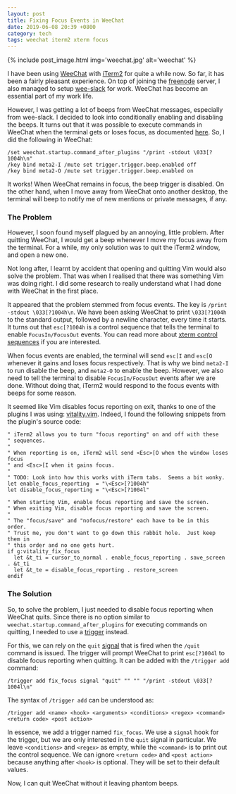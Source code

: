 ```yaml
---
layout: post
title: Fixing Focus Events in WeeChat
date: 2019-06-08 20:39 +0800
category: tech
tags: weechat iterm2 xterm focus
---
```


{% include post_image.html
    img='weechat.jpg'
    alt='weechat' %}

I have been using [WeeChat][weechat] with [iTerm2][iterm2] for quite
a while now. So far, it has been a fairly pleasant experience. On top
of joining the [freenode][freenode] server, I also managed to setup
[wee-slack][wee-slack] for work. WeeChat has become an essential part of
my work life.

However, I was getting a lot of beeps from WeeChat messages, especially
from wee-slack. I decided to look into conditionally enabling and
disabling the beeps. It turns out that it was possible to execute
commands in WeeChat when the terminal gets or loses focus, as documented
[here][weechat-focus]. So, I did the following in WeeChat:

```
/set weechat.startup.command_after_plugins "/print -stdout \033[?1004h\n"
/key bind meta2-I /mute set trigger.trigger.beep.enabled off
/key bind meta2-O /mute set trigger.trigger.beep.enabled on
```

It works! When WeeChat remains in focus, the beep trigger is disabled.
On the other hand, when I move away from WeeChat onto another desktop,
the terminal will beep to notify me of new mentions or private messages,
if any.

### The Problem

However, I soon found myself plagued by an annoying, little problem.
After quitting WeeChat, I would get a beep whenever I move my focus away
from the terminal. For a while, my only solution was to quit the iTerm2
window, and open a new one.

Not long after, I learnt by accident that opening and quitting Vim
would also solve the problem. That was when I realised that there was
something Vim was doing right. I did some research to really understand
what I had done with WeeChat in the first place.

It appeared that the problem stemmed from focus events. The key is
`/print -stdout \033[?1004h\n`. We have been asking WeeChat to print
`\033[?1004h` to the standard output, followed by a newline character,
every time it starts. It turns out that `esc[?1004h` is a control
sequence that tells the terminal to enable `FocusIn/FocusOut` events.
You can read more about [xterm control sequences][xterm] if you are
interested.

When focus events are enabled, the terminal will send `esc[I` and
`esc[O` whenever it gains and loses focus respectively. That is why
we bind `meta2-I` to run disable the beep, and `meta2-O` to enable
the beep. However, we also need to tell the terminal to disable
`FocusIn/FocusOut` events after we are done. Without doing that, iTerm2
would respond to the focus events with beeps for some reason.

It seemed like Vim disables focus reporting on exit, thanks to one of
the plugins I was using: [vitality.vim][vitality]. Indeed, I found the
following snippets from the plugin's source code:

```vim
" iTerm2 allows you to turn "focus reporting" on and off with these
" sequences.
"
" When reporting is on, iTerm2 will send <Esc>[O when the window loses focus
" and <Esc>[I when it gains focus.
"
" TODO: Look into how this works with iTerm tabs.  Seems a bit wonky.
let enable_focus_reporting  = "\<Esc>[?1004h"
let disable_focus_reporting = "\<Esc>[?1004l"
```

```vim
" When starting Vim, enable focus reporting and save the screen.
" When exiting Vim, disable focus reporting and save the screen.
"
" The "focus/save" and "nofocus/restore" each have to be in this order.
" Trust me, you don't want to go down this rabbit hole.  Just keep them in
" this order and no one gets hurt.
if g:vitality_fix_focus
  let &t_ti = cursor_to_normal . enable_focus_reporting . save_screen . &t_ti
  let &t_te = disable_focus_reporting . restore_screen
endif
```

### The Solution

So, to solve the problem, I just needed to disable focus
reporting when WeeChat quits. Since there is no option similar to
`weechat.startup.command_after_plugins` for executing commands on
quitting, I needed to use a [trigger][trigger] instead.

For this, we can rely on the `quit` [signal][signal] that is fired when
the `/quit` command is issued. The trigger will prompt WeeChat to print
`esc[?1004l` to disable focus reporting when quitting. It can be added
with the `/trigger add` command:

```
/trigger add fix_focus signal "quit" "" "" "/print -stdout \033[?1004l\n"
```

The syntax of `/trigger add` can be understood as:

```
/trigger add <name> <hook> <arguments> <conditions> <regex> <command> <return code> <post action>
```

In essence, we add a trigger named `fix_focus`. We use a `signal` hook
for the trigger, but we are only interested in the `quit` signal in
particular. We leave `<conditions>` and `<regex>` as empty, while the
`<command>` is to print out the control sequence. We can ignore `<return
code>` and `<post action>` because anything after `<hook>` is optional.
They will be set to their default values.

Now, I can quit WeeChat without it leaving phantom beeps.

[weechat]: https://weechat.org/
[iterm2]: https://www.iterm2.com/
[freenode]: https://freenode.net/
[wee-slack]: https://github.com/wee-slack/wee-slack
[weechat-focus]: https://weechat.org/files/doc/devel/weechat_faq.en.html#terminal_focus
[xterm]: https://invisible-island.net/xterm/ctlseqs/ctlseqs.html
[vitality]: https://github.com/sjl/vitality.vim
[trigger]: https://github.com/weechat/weechat/wiki/Triggers
[signal]: https://weechat.org/files/doc/stable/weechat_plugin_api.en.html#_hook_signal
